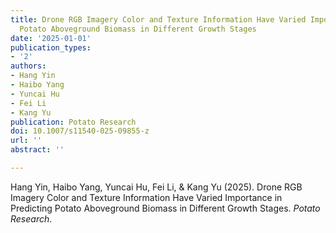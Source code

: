 ```yaml
---
title: Drone RGB Imagery Color and Texture Information Have Varied Importance in Predicting
  Potato Aboveground Biomass in Different Growth Stages
date: '2025-01-01'
publication_types:
- '2'
authors:
- Hang Yin
- Haibo Yang
- Yuncai Hu
- Fei Li
- Kang Yu
publication: Potato Research
doi: 10.1007/s11540-025-09855-z
url: ''
abstract: ''

---
```


Hang Yin, Haibo Yang, Yuncai Hu, Fei Li, & Kang Yu (2025). Drone RGB Imagery Color and Texture Information Have Varied Importance in Predicting Potato Aboveground Biomass in Different Growth Stages. *Potato Research*.
